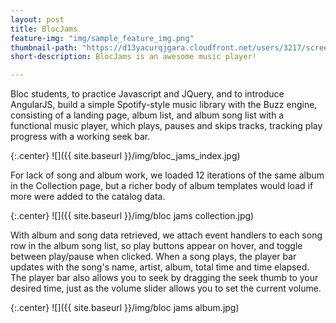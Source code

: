 ```yaml
---
layout: post
title: BlocJams
feature-img: "img/sample_feature_img.png"
thumbnail-path: "https://d13yacurqjgara.cloudfront.net/users/3217/screenshots/2030966/blocjams_1x.png"
short-description: BlocJams is an awesome music player!

---
```

Bloc students, to practice Javascript and JQuery, and to introduce AngularJS, build a simple Spotify-style music library with the Buzz engine, consisting of a landing page, album list, and album song list with a functional music player, which plays, pauses and skips tracks, tracking play progress with a working seek bar.

{:.center}
![]({{ site.baseurl }}/img/bloc_jams_index.jpg)

For lack of song and album work, we loaded 12 iterations of the same album in the Collection page, but a richer body of album templates would load if more were added to the catalog data.

{:.center}
![]({{ site.baseurl }}/img/bloc jams collection.jpg)

With album and song data retrieved, we attach event handlers to each song row in the album song list, so play buttons appear on hover, and toggle between play/pause when clicked. When a song plays, the player bar updates with the song's name, artist, album, total time and time elapsed. The player bar also allows you to seek by dragging the seek thumb to your desired time, just as the volume slider allows you to set the current volume.

{:.center}
![]({{ site.baseurl }}/img/bloc jams album.jpg)
